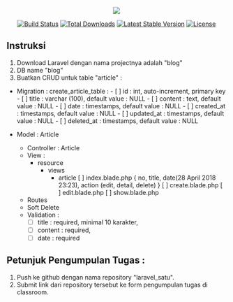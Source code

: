 <p align="center"><img src="https://laravel.com/assets/img/components/logo-laravel.svg"></p>

<p align="center">
<a href="https://travis-ci.org/laravel/framework"><img src="https://travis-ci.org/laravel/framework.svg" alt="Build Status"></a>
<a href="https://packagist.org/packages/laravel/framework"><img src="https://poser.pugx.org/laravel/framework/d/total.svg" alt="Total Downloads"></a>
<a href="https://packagist.org/packages/laravel/framework"><img src="https://poser.pugx.org/laravel/framework/v/stable.svg" alt="Latest Stable Version"></a>
<a href="https://packagist.org/packages/laravel/framework"><img src="https://poser.pugx.org/laravel/framework/license.svg" alt="License"></a>
</p>

## Instruksi


1. Download Laravel dengan nama projectnya adalah "blog"
2. DB name "blog"
3. Buatkan CRUD untuk table "article" : 

- Migration : create_article_table : 
		- [ ] id : int, auto-increment, primary key
		- [ ] title : varchar (100), default value : NULL
		- [ ] content : text, default value : NULL
		- [ ] date : timestamps, default value : NULL
		- [ ] created_at : timestamps, default value : NULL
		- [ ] updated_at : timestamps, default value : NULL
		- [ ] deleted_at : timestamps, default value : NULL

- Model : Article
	- Controller : Article
	- View : 
		- resource
			- views
				- article
					[ ] index.blade.php {
						no, title, date(28 April 2018 23:23), action (edit, detail, delete)
					}
					[ ] create.blade.php
					[ ] edit.blade.php
					[ ] show.blade.php
	- Routes 
	- Soft Delete
	- Validation : 
		- [ ] title : required, minimal 10 karakter,
		- [ ] content : required, 
		- [ ] date : required 

## Petunjuk Pengumpulan Tugas :
1. Push ke github dengan nama repository "laravel_satu".
2. Submit link dari repository tersebut ke form pengumpulan tugas di classroom.